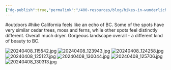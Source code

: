 ```yaml
---
{"dg-publish":true,"permalink":"/400-resources/blog/hikes-in-wunderlich-county-park/"}
---
```


#outdoors #hike
California feels like an echo of BC. Some of the spots have very similar cedar trees, moss and ferns, while other spots feel distinctly different. Overall much dryer. 
Gorgeous landscape overall - a different kind of beauty to BC. 

![20240408_115542.jpg](/img/user/Attachments/20240408_115542.jpg)
![20240408_123943.jpg](/img/user/Attachments/20240408_123943.jpg)
![20240408_124258.jpg](/img/user/Attachments/20240408_124258.jpg)
![20240408_125127.jpg](/img/user/Attachments/20240408_125127.jpg)
![20240408_130044.jpg](/img/user/Attachments/20240408_130044.jpg)
![20240408_125706.jpg](/img/user/Attachments/20240408_125706.jpg)
![20240408_130313.jpg](/img/user/Attachments/20240408_130313.jpg)